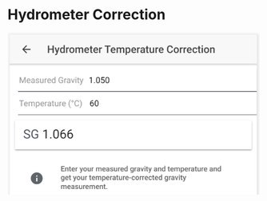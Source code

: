 # Hydrometer Correction

![Calculate corrected SG based on hydrometer reading and given temperature](../.gitbook/assets/image%20%2811%29.png)

